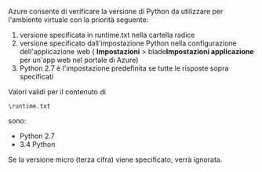 Azure consente di verificare la versione di Python da utilizzare per l'ambiente virtuale con la priorità seguente:

1. versione specificata in runtime.txt nella cartella radice
1. versione specificato dall'impostazione Python nella configurazione dell'applicazione web ( **Impostazioni** > blade**Impostazioni applicazione** per un'app web nel portale di Azure)
1. Python 2.7 è l'impostazione predefinita se tutte le risposte sopra specificati

Valori validi per il contenuto di 

    \runtime.txt

sono:

- Python 2.7
- 3.4 Python

Se la versione micro (terza cifra) viene specificato, verrà ignorata.
